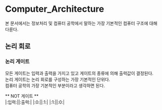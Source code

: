 # Computer_Architecture  
본 문서에서는 정보처리 및 컴퓨터 공학에서 말하는 가장 기본적인 컴퓨터 구조에 대해 다룬다.  

## 논리 회로  
### 논리 게이트  
모든 게이트는 입력과 출력을 가지고 있고 게이트의 종류에 의해 출력값이 결정된다.  
논리 게이트는 논리 회로를 구성하는 가장 기본적인 단위다.  
컴퓨터 공학의 가장 기본적인 부분이라고 생각하면 된다.  

** NOT 게이트 **  
|:입력:||:출력:|
|:0:||:1:|
|:1:||:0:|
